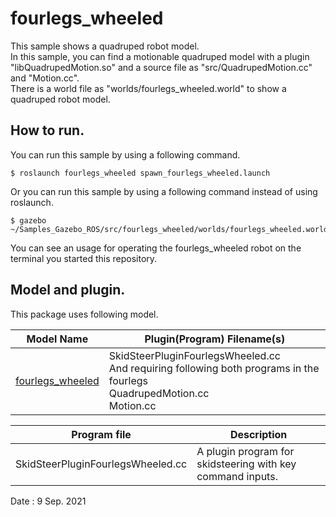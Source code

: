 # fourlegs_wheeled  

This sample shows a quadruped robot model.  
In this sample, you can find a motionable quadruped model with a plugin "libQuadrupedMotion.so" and a source file as "src/QuadrupedMotion.cc" and "Motion.cc".  
There is a world file as "worlds/fourlegs_wheeled.world" to show a quadruped robot model.  

## How to run.  
You can run this sample by using a following command.  

    $ roslaunch fourlegs_wheeled spawn_fourlegs_wheeled.launch  

Or you can run this sample by using a following command instead of using roslaunch.  

    $ gazebo ~/Samples_Gazebo_ROS/src/fourlegs_wheeled/worlds/fourlegs_wheeled.world  
    
You can see an usage for operating the fourlegs_wheeled robot on the terminal you started this repository.  

## Model and plugin.  
This package uses following model.  

|Model Name|Plugin(Program) Filename(s)|
|---|---|
|[fourlegs_wheeled](https://github.com/m-shimizu/Samples_Gazebo_ROS/tree/master/models/fourlegs_wheeled)|SkidSteerPluginFourlegsWheeled.cc<br>And requiring following both programs in the fourlegs<br>QuadrupedMotion.cc<br>Motion.cc|

|Program file|Description|
|---|---|
|SkidSteerPluginFourlegsWheeled.cc|A plugin program for skidsteering with key command inputs.|

Date : 9 Sep. 2021
